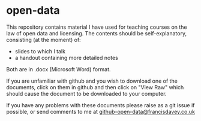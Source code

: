 open-data
=========

This repository contains material I have used for teaching courses on the law of open data and licensing. The contents should be self-explanatory, consisting (at the moment) of:

* slides to which I talk
* a handout containing more detailed notes

Both are in .docx (Microsoft Word) format.

If you are unfamiliar with github and you wish to download one of the documents, click on them in github and then click on "View Raw" which should cause the document to be downloaded to your computer.

If you have any problems with these documents please raise as a git issue if possible, or send comments to me at github-open-data@francisdavey.co.uk
